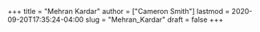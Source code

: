 +++
title = "Mehran Kardar"
author = ["Cameron Smith"]
lastmod = 2020-09-20T17:35:24-04:00
slug = "Mehran_Kardar"
draft = false
+++
